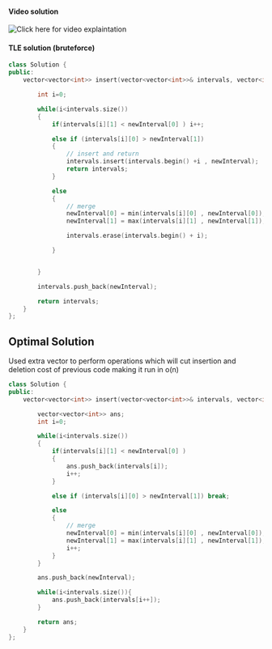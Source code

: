 #### Video solution

![Click here for video explaintation](https://www.youtube.com/watch?v=XXaVIDIbUn4)

#### TLE solution (bruteforce)

```cpp
class Solution {
public:
    vector<vector<int>> insert(vector<vector<int>>& intervals, vector<int>& newInterval) {

        int i=0;

        while(i<intervals.size())
        {
            if(intervals[i][1] < newInterval[0] ) i++;

            else if (intervals[i][0] > newInterval[1])
            {
                // insert and return
                intervals.insert(intervals.begin() +i , newInterval);
                return intervals;
            }

            else
            {
                // merge
                newInterval[0] = min(intervals[i][0] , newInterval[0]);
                newInterval[1] = max(intervals[i][1] , newInterval[1]);

                intervals.erase(intervals.begin() + i);

            }


        }

        intervals.push_back(newInterval);

        return intervals;
    }
};
```

## Optimal Solution

Used extra vector to perform operations which will cut insertion and deletion cost of previous code making it run in o(n)

```cpp
class Solution {
public:
    vector<vector<int>> insert(vector<vector<int>>& intervals, vector<int>& newInterval) {

        vector<vector<int>> ans;
        int i=0;

        while(i<intervals.size())
        {
            if(intervals[i][1] < newInterval[0] )
            {
                ans.push_back(intervals[i]);
                i++;
            }

            else if (intervals[i][0] > newInterval[1]) break;

            else
            {
                // merge
                newInterval[0] = min(intervals[i][0] , newInterval[0]);
                newInterval[1] = max(intervals[i][1] , newInterval[1]);
                i++;
            }
        }

        ans.push_back(newInterval);

        while(i<intervals.size()){
            ans.push_back(intervals[i++]);
        }

        return ans;
    }
};
```
